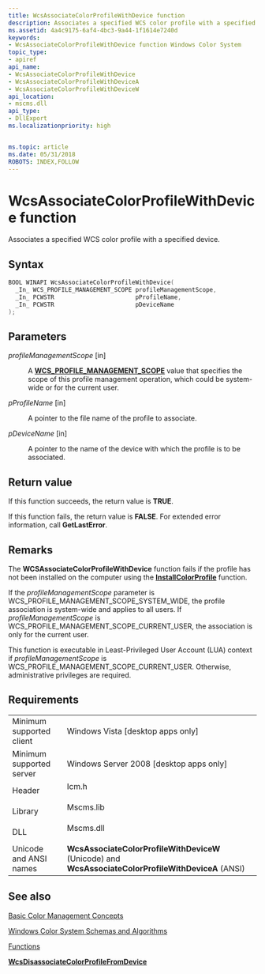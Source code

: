 ```yaml
---
title: WcsAssociateColorProfileWithDevice function
description: Associates a specified WCS color profile with a specified device.
ms.assetid: 4a4c9175-6af4-4bc3-9a44-1f1614e7240d
keywords:
- WcsAssociateColorProfileWithDevice function Windows Color System
topic_type:
- apiref
api_name:
- WcsAssociateColorProfileWithDevice
- WcsAssociateColorProfileWithDeviceA
- WcsAssociateColorProfileWithDeviceW
api_location:
- mscms.dll
api_type:
- DllExport
ms.localizationpriority: high


ms.topic: article
ms.date: 05/31/2018
ROBOTS: INDEX,FOLLOW
---
```


# WcsAssociateColorProfileWithDevice function

Associates a specified WCS color profile with a specified device.

## Syntax


```C++
BOOL WINAPI WcsAssociateColorProfileWithDevice(
  _In_ WCS_PROFILE_MANAGEMENT_SCOPE profileManagementScope,
  _In_ PCWSTR                       pProfileName,
  _In_ PCWSTR                       pDeviceName
);
```



## Parameters

<dl> <dt>

*profileManagementScope* \[in\]
</dt> <dd>

A [**WCS\_PROFILE\_MANAGEMENT\_SCOPE**](/windows/win32/api/icm/ne-icm-wcs_profile_management_scope) value that specifies the scope of this profile management operation, which could be system-wide or for the current user.

</dd> <dt>

*pProfileName* \[in\]
</dt> <dd>

A pointer to the file name of the profile to associate.

</dd> <dt>

*pDeviceName* \[in\]
</dt> <dd>

A pointer to the name of the device with which the profile is to be associated.

</dd> </dl>

## Return value

If this function succeeds, the return value is **TRUE**.

If this function fails, the return value is **FALSE**. For extended error information, call **GetLastError**.

## Remarks

The **WCSAssociateColorProfileWithDevice** function fails if the profile has not been installed on the computer using the [**InstallColorProfile**](installcolorprofile.md) function.

If the *profileManagementScope* parameter is WCS\_PROFILE\_MANAGEMENT\_SCOPE\_SYSTEM\_WIDE, the profile association is system-wide and applies to all users. If *profileManagementScope* is WCS\_PROFILE\_MANAGEMENT\_SCOPE\_CURRENT\_USER, the association is only for the current user.

This function is executable in Least-Privileged User Account (LUA) context if *profileManagementScope* is WCS\_PROFILE\_MANAGEMENT\_SCOPE\_CURRENT\_USER. Otherwise, administrative privileges are required.

## Requirements



|                                     |                                                                                                                 |
|-------------------------------------|-----------------------------------------------------------------------------------------------------------------|
| Minimum supported client<br/> | Windows Vista \[desktop apps only\]<br/>                                                                  |
| Minimum supported server<br/> | Windows Server 2008 \[desktop apps only\]<br/>                                                            |
| Header<br/>                   | <dl> <dt>Icm.h</dt> </dl>                                |
| Library<br/>                  | <dl> <dt>Mscms.lib</dt> </dl>                            |
| DLL<br/>                      | <dl> <dt>Mscms.dll</dt> </dl>                            |
| Unicode and ANSI names<br/>   | **WcsAssociateColorProfileWithDeviceW** (Unicode) and **WcsAssociateColorProfileWithDeviceA** (ANSI)<br/> |



## See also

<dl> <dt>

[Basic Color Management Concepts](basic-color-management-concepts.md)
</dt> <dt>

[Windows Color System Schemas and Algorithms](windows-color-system-schemas-and-algorithms.md)
</dt> <dt>

[Functions](functions.md)
</dt> <dt>

[**WcsDisassociateColorProfileFromDevice**](wcsdisassociatecolorprofilefromdevice.md)
</dt> </dl>

 

 





